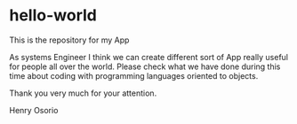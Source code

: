 # hello-world
This is the repository for my App

As systems Engineer I think we can create different sort of App really useful for people all over the world. Please check what we have done during this time about coding with programming languages oriented to objects.

Thank you very much for your attention.

Henry Osorio
